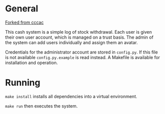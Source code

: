 # General

[Forked from cccac](https://gitlab.aachen.ccc.de/mukas/mukas)

This cash system is a simple log of stock withdrawal. Each user is given
their own user account, which is managed on a trust basis. The admin of the
system can add users individually and assign them an avatar.

Credentials for the administrator account are stored in `config.py`.
If this file is not available `config.py.example` is read instead.
A Makefile is available for installation and operation.

# Running
`make install` installs all dependencies into a virtual environment.

`make run` then executes the system.
